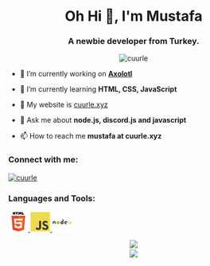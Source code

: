<h1 align="center">Oh Hi 👋, I'm Mustafa</h1>
<h3 align="center">A newbie developer from Turkey.</h3>

<p align="center"> <img src="https://komarev.com/ghpvc/?username=cuurle&label=Profile%20views&color=0e75b6&style=flat" alt="cuurle" /> </p>

- 🔭 I’m currently working on [**Axolotl**](https://github.com/DiscordAxolotlBot)

- 🌱 I’m currently learning **HTML, CSS, JavaScript**

- 📝 My website is [cuurle.xyz](cuurle.xyz)

- 💬 Ask me about **node.js, discord.js and javascript**

- 📫 How to reach me **mustafa at cuurle.xyz**

<h3 align="left">Connect with me:</h3>
<p align="left">
<a href="https://www.youtube.com/c/cuurle" target="blank"><img align="center" src="https://cdn.jsdelivr.net/npm/simple-icons@3.0.1/icons/youtube.svg" alt="cuurle" height="30" width="40" /></a>
</p>

<h3 align="left">Languages and Tools:</h3>
<p align="left"> <a href="https://www.w3.org/html/" target="_blank"> <img src="https://raw.githubusercontent.com/devicons/devicon/master/icons/html5/html5-original-wordmark.svg" alt="html5" width="40" height="40"/> </a> <a href="https://developer.mozilla.org/en-US/docs/Web/JavaScript" target="_blank"> <img src="https://raw.githubusercontent.com/devicons/devicon/master/icons/javascript/javascript-original.svg" alt="javascript" width="40" height="40"/> </a> <a href="https://nodejs.org" target="_blank"> <img src="https://raw.githubusercontent.com/devicons/devicon/master/icons/nodejs/nodejs-original-wordmark.svg" alt="nodejs" width="40" height="40"/> </a> </p>

 <div align="center"><img src="https://discord.c99.nl/widget/theme-3/515548625682694169.png"></div> 
 <div align="center"><img src="https://github-readme-stats.vercel.app/api?username=cuurle&show_icons=true&theme=radical&locale=tr&custom_title=Mustafa%27n%C4%B1n%20Github%20Profili"></div>
 </p>
